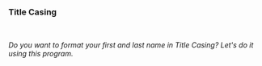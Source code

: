 ### Title Casing
<br>
<p><i>Do you want to format your first and last name in Title Casing? Let's do it using this program.</i></p>